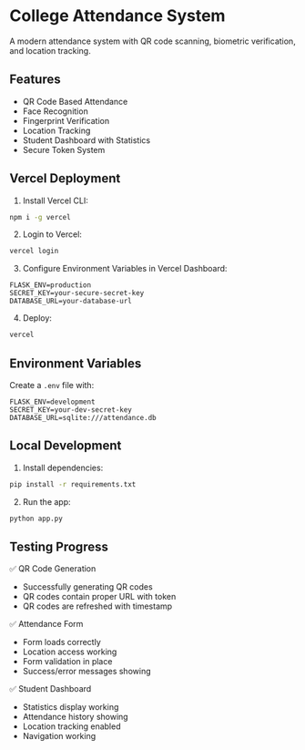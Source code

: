 # College Attendance System

A modern attendance system with QR code scanning, biometric verification, and location tracking.

## Features

- QR Code Based Attendance
- Face Recognition
- Fingerprint Verification
- Location Tracking
- Student Dashboard with Statistics
- Secure Token System

## Vercel Deployment

1. Install Vercel CLI:
```bash
npm i -g vercel
```

2. Login to Vercel:
```bash
vercel login
```

3. Configure Environment Variables in Vercel Dashboard:
```
FLASK_ENV=production
SECRET_KEY=your-secure-secret-key
DATABASE_URL=your-database-url
```

4. Deploy:
```bash
vercel
```

## Environment Variables

Create a `.env` file with:
```
FLASK_ENV=development
SECRET_KEY=your-dev-secret-key
DATABASE_URL=sqlite:///attendance.db
```

## Local Development

1. Install dependencies:
```bash
pip install -r requirements.txt
```

2. Run the app:
```bash
python app.py
```

## Testing Progress

✅ QR Code Generation
- Successfully generating QR codes
- QR codes contain proper URL with token
- QR codes are refreshed with timestamp

✅ Attendance Form
- Form loads correctly
- Location access working
- Form validation in place
- Success/error messages showing

✅ Student Dashboard
- Statistics display working
- Attendance history showing
- Location tracking enabled
- Navigation working
